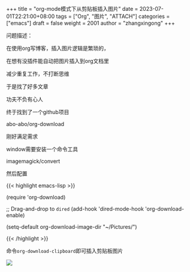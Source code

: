+++
title = "org-mode模式下从剪贴板插入图片"
date = 2023-07-01T22:21:00+08:00
tags = ["Org", "图片", "ATTACH"]
categories = ["emacs"]
draft = false
weight = 2001
author = "zhangxingong"
+++

问题描述： 

在使用org写博客，插入图片逻辑是繁琐的，  

在想有没插件能自动把图片插入到org文档里  

减少重复工作，不打断思维  

于是找了好多文章  

功夫不负有心人  

终于找到了一个github项目  

abo-abo/org-download

刚好满足需求

window需要安装一个命令工具

imagemagick/convert

然后配置


{{< highlight emacs-lisp >}}

(require 'org-download)

;; Drag-and-drop to `dired`
(add-hook 'dired-mode-hook 'org-download-enable)

(setq-default org-download-image-dir "~/Pictures/")

{{< /highlight >}}


命令`org-download-clipboard`即可插入剪贴板图片

![]("/img17-11-45_screenshot.png")
